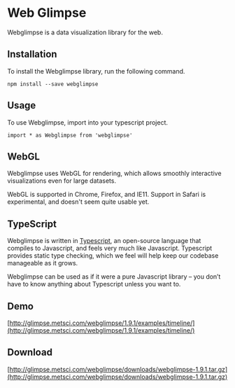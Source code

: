 # Web Glimpse

Webglimpse is a data visualization library for the web.

## Installation

To install the Webglimpse library, run the following command.

`npm install --save webglimpse`

## Usage

To use Webglimpse, import into your typescript project.

`import * as Webglimpse from 'webglimpse'`

## WebGL

Webglimpse uses WebGL for rendering, which allows smoothly interactive visualizations even for large datasets.

WebGL is supported in Chrome, Firefox, and IE11. Support in Safari is experimental, and doesn't seem quite usable yet.


## TypeScript

Webglimpse is written in [Typescript](http://www.typescriptlang.org/), an open-source language that compiles to Javascript, and feels very much like Javascript. Typescript provides static type checking, which we feel will help keep our codebase manageable as it grows.

Webglimpse can be used as if it were a pure Javascript library – you don’t have to know anything about Typescript unless you want to.


## Demo

[http://glimpse.metsci.com/webglimpse/1.9.1/examples/timeline/](http://glimpse.metsci.com/webglimpse/1.9.1/examples/timeline/)


## Download

[http://glimpse.metsci.com/webglimpse/downloads/webglimpse-1.9.1.tar.gz](http://glimpse.metsci.com/webglimpse/downloads/webglimpse-1.9.1.tar.gz)
